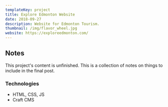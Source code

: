 ```yaml
---
templateKey: project
title: Explore Edmonton Website
date: 2018-09-27
description: Website for Edmonton Tourism.
thumbnail: /img/flavor_wheel.jpg
website: https://exploreedmonton.com/
---
```


## Notes
This project's content is unfinished. This is a collection of notes on things to include in the final post.

### Technologies
- HTML, CSS, JS
- Craft CMS
